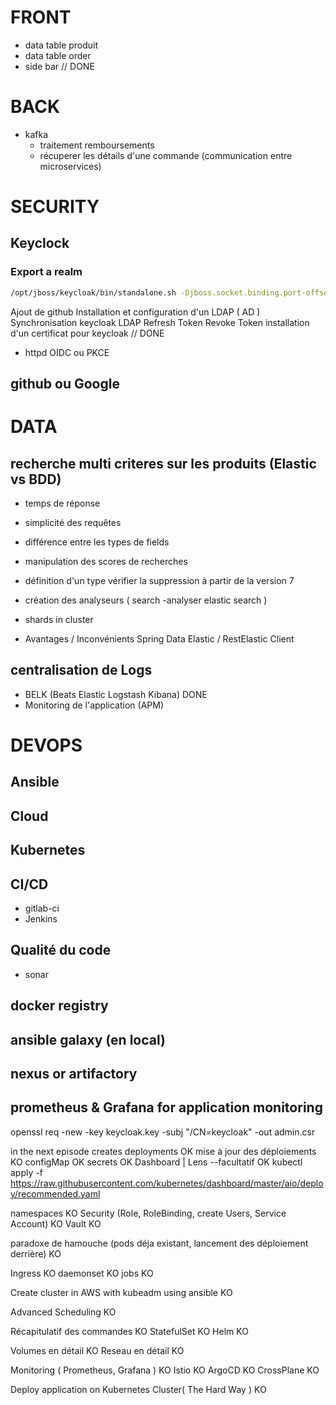 # FRONT
* data table produit
* data table order
* side bar                       // DONE

# BACK
* kafka
  * traitement remboursements
  * récuperer les détails d'une commande (communication entre microservices)


# SECURITY
## Keyclock
### Export a realm
``` bash
/opt/jboss/keycloak/bin/standalone.sh -Djboss.socket.binding.port-offset=100 -Dkeycloak.migration.action=export -Dkeycloak.migration.provider=singleFile -Dkeycloak.migration.realmName=ecom -Dkeycloak.migration.usersExportStrategy=REALM_FILE -Dkeycloak.migration.file=/tmp/ecom.json
```

Ajout de github
Installation et configuration d'un LDAP ( AD )
Synchronisation keycloak LDAP
Refresh Token
Revoke Token
installation d'un certificat pour keycloak    // DONE


  * httpd OIDC ou PKCE
## github ou Google


# DATA
## recherche multi criteres sur les produits (Elastic vs BDD)
  * temps de réponse 
  * simplicité des requêtes
  
  
  * différence entre les types de fields
  * manipulation des scores de recherches
  
  * définition d'un type vérifier la suppression à partir de la version 7
  * création des analyseurs ( search -analyser elastic search )
  
  * shards in cluster
  * Avantages / Inconvénients Spring Data Elastic / RestElastic Client
## centralisation de Logs
  * BELK (Beats Elastic Logstash Kibana)   DONE
  * Monitoring de l'application (APM)
  


# DEVOPS
## Ansible
## Cloud
## Kubernetes
## CI/CD
  * gitlab-ci
  * Jenkins
## Qualité du code
  * sonar
## docker registry 
## ansible galaxy (en local)
## nexus or artifactory
## prometheus & Grafana for application monitoring



openssl req -new -key keycloak.key -subj "/CN=keycloak" -out admin.csr






in the next episode
creates deployments                    OK
mise à jour des déploiements           KO
configMap                              OK
secrets                                OK
Dashboard | Lens  --facultatif         OK
kubectl apply -f https://raw.githubusercontent.com/kubernetes/dashboard/master/aio/deploy/recommended.yaml

namespaces                             KO
Security (Role, RoleBinding, create Users, Service Account) KO
          Vault KO

paradoxe de hamouche (pods déja existant, lancement des déploiement derrière) KO

Ingress               KO
daemonset             KO
jobs                  KO


Create cluster in AWS with kubeadm using ansible KO


Advanced Scheduling                              KO



Récapitulatif des commandes                      KO
StatefulSet                                      KO
Helm                                             KO

Volumes en détail                                KO
Reseau en détail                                 KO


Monitoring ( Prometheus, Grafana )               KO
Istio                                            KO
ArgoCD                                           KO
CrossPlane                                       KO



Deploy application on Kubernetes Cluster( The Hard Way )      KO
